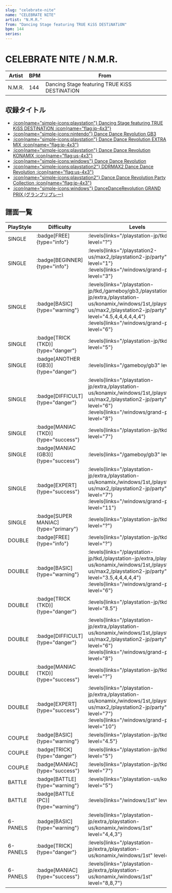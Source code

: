 ```yaml
---
slug: "celebrate-nite"
name: "CELEBRATE NITE"
artist: "N.M.R."
from: "Dancing Stage featuring TRUE KiSS DESTiNATiON"
bpm: 144
series:
---
```


# CELEBRATE NITE / N.M.R.

|Artist|BPM|From|
|------|---|----|
|N.M.R.|144|Dancing Stage featuring TRUE KiSS DESTiNATiON|

## 収録タイトル

- [:icon{name="simple-icons:playstation"} Dancing Stage featuring TRUE KiSS DESTiNATiON :icon{name="flag:jp-4x3"}](/playstation-jp/tkd)
- [:icon{name="simple-icons:nintendo"} Dance Dance Revolution GB3](/gameboy/gb3)
- [:icon{name="simple-icons:playstation"} Dance Dance Revolution EXTRA MIX :icon{name="flag:jp-4x3"}](/playstation-jp/extra)
- [:icon{name="simple-icons:playstation"} Dance Dance Revolution KONAMIX :icon{name="flag:us-4x3"}](/playstation-us/konamix)
- [:icon{name="simple-icons:windows"} Dance Dance Revolution](/windows/1st)
- [:icon{name="simple-icons:playstation2"} DDRMAX2 Dance Dance Revolution :icon{name="flag:us-4x3"}](/playstation2-us/max2)
- [:icon{name="simple-icons:playstation2"} Dance Dance Revolution Party Collection :icon{name="flag:jp-4x3"}](/playstation2-jp/party)
- [:icon{name="simple-icons:windows"} DanceDanceRevolution GRAND PRIX (グランプリプレー)](/windows/grand-prix)

## 譜面一覧

|PlayStyle|Difficulty|Levels|Notes|Movie|
|---------|----------|------|-----|-----|
|SINGLE| :badge[FREE]{type="info"}| :levels{links="/playstation-jp/tkd" level="?"}|81/0||
|SINGLE| :badge[BEGINNER]{type="info"}| :levels{links="/playstation2-us/max2,/playstation2-jp/party" level="1"} :levels{links="/windows/grand-prix" level="3"}|92/0||
|SINGLE| :badge[BASIC]{type="warning"}| :levels{links="/playstation-jp/tkd,/gameboy/gb3,/playstation-jp/extra,/playstation-us/konamix,/windows/1st,/playstation2-us/max2,/playstation2-jp/party" level="4.5,4,4,4,4,4,4"} :levels{links="/windows/grand-prix" level="6"}|171/0||
|SINGLE| :badge[TRICK (TKD)]{type="danger"}| :levels{links="/playstation-jp/tkd" level="5"}|198/0||
|SINGLE| :badge[ANOTHER (GB3)]{type="danger"}| :levels{links="/gameboy/gb3" level="6"}|156/0||
|SINGLE| :badge[DIFFICULT]{type="danger"}| :levels{links="/playstation-jp/extra,/playstation-us/konamix,/windows/1st,/playstation2-us/max2,/playstation2-jp/party" level="6"} :levels{links="/windows/grand-prix" level="8"}|198/0||
|SINGLE| :badge[MANIAC (TKD)]{type="success"}| :levels{links="/playstation-jp/tkd" level="7"}|233/0||
|SINGLE| :badge[MANIAC (GB3)]{type="success"}| :levels{links="/gameboy/gb3" level="7"}|242/0||
|SINGLE| :badge[EXPERT]{type="success"}| :levels{links="/playstation-jp/extra,/playstation-us/konamix,/windows/1st,/playstation2-us/max2,/playstation2-jp/party" level="7"} :levels{links="/windows/grand-prix" level="11"}|277/0||
|SINGLE| :badge[SUPER MANIAC]{type="primary"}| :levels{links="/playstation-jp/tkd" level="?"}|278/0||
|DOUBLE| :badge[FREE]{type="info"}| :levels{links="/playstation-jp/tkd" level="?"}|76/0||
|DOUBLE| :badge[BASIC]{type="warning"}| :levels{links="/playstation-jp/tkd,/playstation-jp/extra,/playstation-us/konamix,/windows/1st,/playstation2-us/max2,/playstation2-jp/party" level="3.5,4,4,4,4,4"} :levels{links="/windows/grand-prix" level="6"}|178/0||
|DOUBLE| :badge[TRICK (TKD)]{type="danger"}| :levels{links="/playstation-jp/tkd" level="8.5"}|189/0||
|DOUBLE| :badge[DIFFICULT]{type="danger"}| :levels{links="/playstation-jp/extra,/playstation-us/konamix,/windows/1st,/playstation2-us/max2,/playstation2-jp/party" level="6"} :levels{links="/windows/grand-prix" level="8"}|208/0||
|DOUBLE| :badge[MANIAC (TKD)]{type="success"}| :levels{links="/playstation-jp/tkd" level="?"}|233/0||
|DOUBLE| :badge[EXPERT]{type="success"}| :levels{links="/playstation-jp/extra,/playstation-us/konamix,/windows/1st,/playstation2-us/max2,/playstation2-jp/party" level="7"} :levels{links="/windows/grand-prix" level="10"}|238/0||
|COUPLE| :badge[BASIC]{type="warning"}| :levels{links="/playstation-jp/tkd" level="4.5"}|171/0||
|COUPLE| :badge[TRICK]{type="danger"}| :levels{links="/playstation-jp/tkd" level="5"}|||
|COUPLE| :badge[MANIAC]{type="success"}| :levels{links="/playstation-jp/tkd" level="7"}|||
|BATTLE| :badge[BATTLE]{type="warning"}| :levels{links="/playstation-us/konamix" level="5"}|||
|BATTLE| :badge[BATTLE (PC)]{type="warning"}| :levels{links="/windows/1st" level="5"}|||
|6-PANELS| :badge[BASIC]{type="warning"}| :levels{links="/playstation-jp/extra,/playstation-us/konamix,/windows/1st" level="4,4,3"}|172/0||
|6-PANELS| :badge[TRICK]{type="danger"}| :levels{links="/playstation-jp/extra,/playstation-us/konamix,/windows/1st" level="6"}|196/0||
|6-PANELS| :badge[MANIAC]{type="success"}| :levels{links="/playstation-jp/extra,/playstation-us/konamix,/windows/1st" level="8,8,7"}|278/0||
